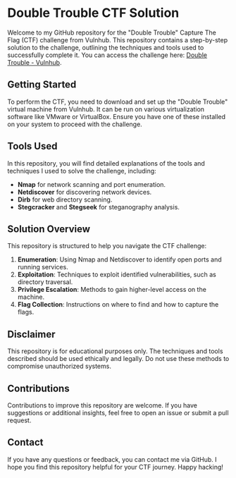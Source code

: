# Double Trouble CTF Solution

Welcome to my GitHub repository for the "Double Trouble" Capture The Flag (CTF) challenge from Vulnhub. This repository contains a step-by-step solution to the challenge, outlining the techniques and tools used to successfully complete it. You can access the challenge here: [Double Trouble - Vulnhub](https://www.vulnhub.com/entry/doubletrouble-1,743/).

## Getting Started
To perform the CTF, you need to download and set up the "Double Trouble" virtual machine from Vulnhub. It can be run on various virtualization software like VMware or VirtualBox. Ensure you have one of these installed on your system to proceed with the challenge.

## Tools Used
In this repository, you will find detailed explanations of the tools and techniques I used to solve the challenge, including:
- **Nmap** for network scanning and port enumeration.
- **Netdiscover** for discovering network devices.
- **Dirb** for web directory scanning.
- **Stegcracker** and **Stegseek** for steganography analysis.

## Solution Overview
This repository is structured to help you navigate the CTF challenge:
1. **Enumeration**: Using Nmap and Netdiscover to identify open ports and running services.
2. **Exploitation**: Techniques to exploit identified vulnerabilities, such as directory traversal.
3. **Privilege Escalation**: Methods to gain higher-level access on the machine.
4. **Flag Collection**: Instructions on where to find and how to capture the flags.

## Disclaimer
This repository is for educational purposes only. The techniques and tools described should be used ethically and legally. Do not use these methods to compromise unauthorized systems.

## Contributions
Contributions to improve this repository are welcome. If you have suggestions or additional insights, feel free to open an issue or submit a pull request.

## Contact
If you have any questions or feedback, you can contact me via GitHub. I hope you find this repository helpful for your CTF journey. Happy hacking!
